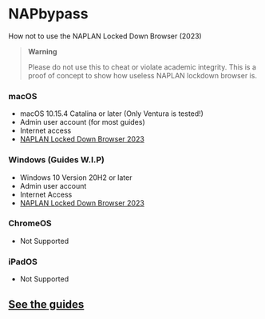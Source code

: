 # NAPbypass
How not to use the NAPLAN Locked Down Browser (2023)
> **Warning**
>
> Please do not use this to cheat or violate academic integrity. This is a proof of concept to show how useless NAPLAN lockdown browser is.

### macOS
- macOS 10.15.4 Catalina or later (Only Ventura is tested!)
- Admin user account (for most guides)
- Internet access
- [NAPLAN Locked Down Browser 2023](https://pages.assessform.edu.au/uploads/files/Release/NAP%20Locked%20down%20browser%20-%20Release%20-%205.3.0.pkg)

### Windows (Guides W.I.P)
- Windows 10 Version 20H2 or later
- Admin user account
- Internet Access
- [NAPLAN Locked Down Browser 2023](https://pages.assessform.edu.au/uploads/files/Release/NAP%20Locked%20down%20browser%20-%20Release%20-%205.2.2.msi)

### ChromeOS
- Not Supported

### iPadOS
- Not Supported

## [See the guides](/guides/index.md)
